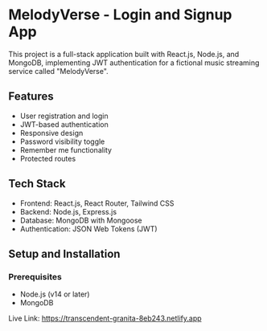 # MelodyVerse - Login and Signup App

This project is a full-stack application built with React.js, Node.js, and MongoDB, implementing JWT authentication for a fictional music streaming service called "MelodyVerse".

## Features

- User registration and login
- JWT-based authentication
- Responsive design
- Password visibility toggle
- Remember me functionality
- Protected routes

## Tech Stack

- Frontend: React.js, React Router, Tailwind CSS
- Backend: Node.js, Express.js
- Database: MongoDB with Mongoose
- Authentication: JSON Web Tokens (JWT)

## Setup and Installation

### Prerequisites

- Node.js (v14 or later)
- MongoDB

Live Link: https://transcendent-granita-8eb243.netlify.app

